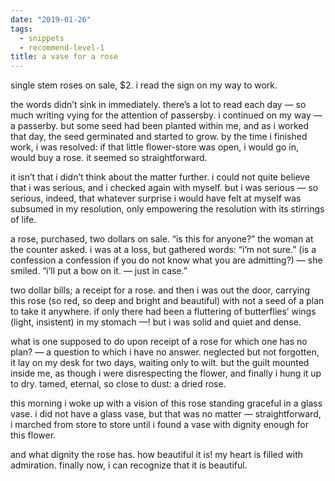 ```yaml
---
date: "2019-01-26"
tags:
  - snippets
  - recommend-level-1
title: a vase for a rose
---
```

<!-- # january 26: a vase for a rose -->

single stem roses on sale, $2. i read the sign on my way to work.

the words didn’t sink in immediately. there’s a lot to read each day — so much writing vying for the attention of passersby. i continued on my way — a passerby. but some seed had been planted within me, and as i worked that day, the seed germinated and started to grow. by the time i finished work, i was resolved: if that little flower-store was open, i would go in, would buy a rose. it seemed so straightforward.

it isn’t that i didn’t think about the matter further. i could not quite believe that i was serious, and i checked again with myself. but i was serious — so serious, indeed, that whatever surprise i would have felt at myself was subsumed in my resolution, only empowering the resolution with its stirrings of life.

a rose, purchased, two dollars on sale. “is this for anyone?” the woman at the counter asked. i was at a loss, but gathered words: “i’m not sure.”  (is a confession a confession if you do not know what you are admitting?) — she smiled. “i’ll put a bow on it. — just in case.”

two dollar bills; a receipt for a rose. and then i was out the door, carrying this rose (so red, so deep and bright and beautiful) with not a seed of a plan to take it anywhere. if only there had been a fluttering of butterflies’ wings (light, insistent) in my stomach —! but i was solid and quiet and dense.

what is one supposed to do upon receipt of a rose for which one has no plan? — a question to which i have no answer. neglected but not forgotten, it lay on my desk for two days, waiting only to wilt. but the guilt mounted inside me, as though i were disrespecting the flower, and finally i hung it up to dry.
tamed, eternal, so close to dust: a dried rose.

this morning i woke up with a vision of this rose standing graceful in a glass vase. i did not have a glass vase, but that was no matter — straightforward, i marched from store to store until i found a vase with dignity enough for this flower.

and what dignity the rose has. how beautiful it is! my heart is filled with admiration. finally now, i can recognize that it is beautiful.
